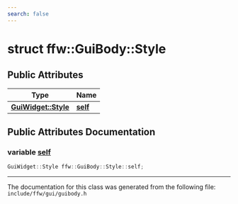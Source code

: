 ```yaml
---
search: false
---
```


# struct ffw::GuiBody::Style

## Public Attributes

|Type|Name|
|-----|-----|
|**[GuiWidget::Style](structffw_1_1_gui_widget_1_1_style.md)**|[**self**](structffw_1_1_gui_body_1_1_style.md#1a7688a69849771d6cc5abd7a077e74f20)|


## Public Attributes Documentation

### variable <a id="1a7688a69849771d6cc5abd7a077e74f20" href="#1a7688a69849771d6cc5abd7a077e74f20">self</a>

```cpp
GuiWidget::Style ffw::GuiBody::Style::self;
```





----------------------------------------
The documentation for this class was generated from the following file: `include/ffw/gui/guibody.h`
